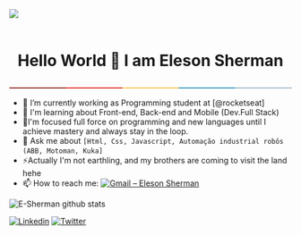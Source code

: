 
<img width="auto" src=".github\logo.png">
<br>
<br>
<h1 align="center">Hello World 👋 I am Eleson Sherman</h1>

[![-----------------------------------------------------](https://raw.githubusercontent.com/fcsouza/fcsouza/master/.github/colored.png)](#installation)

- 🔭 I’m currently working as Programming student at [@rocketseat]
- 🌱 I'm learning about Front-end, Back-end and Mobile (Dev.Full Stack)
- 👯I'm focused full force on programming and new languages until I achieve mastery and always stay in the loop.
- 💬 Ask me about `[Html, Css, Javascript, Automação industrial robôs (ABB, Motoman, Kuka]` 
- ⚡Actually I'm not earthling, and my brothers are coming to visit the land hehe
- 📫 How to reach me: <a href="sherman.esc@gmail.com" target="_blank" >
  <img alt="Gmail – Eleson Sherman" src="https://img.shields.io/badge/-Gmail-c14438?style=flat-square&logo=Gmail&logoColor=white&link=sherman.esc@gmail.com&longCache=true">
</a>

![E-Sherman github stats](https://github-readme-stats.vercel.app/api?username=E-Sherman&show_icons=true&theme=radical)

[![Linkedin](https://img.shields.io/badge/-LinkedIn-060606?style=flat&labelColor=0D0D0D&logo=Linkedin&Color=white)](https://www.linkedin.com/in/eleson-sherman-cavalcante-40a6b9221/)
[![Twitter](https://img.shields.io/badge/-Twitter-060606?style=flat&labelColor=0D0D0D&logo=Twitter&Color=white)](https://twitter.com/elesonsherman)

